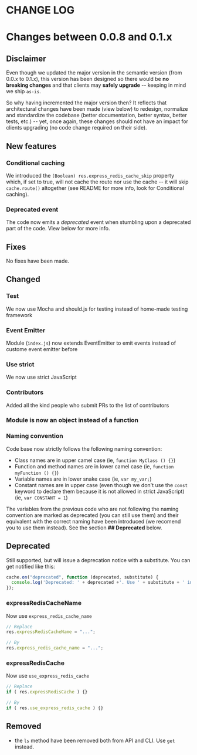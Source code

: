 CHANGE LOG
==========

# Changes between 0.0.8 and 0.1.x

## Disclaimer

Even though we updated the major version in the semantic version (from 0.0.x to 0.1.x), this version has been designed so there would be **no breaking changes** and that clients may **safely upgrade** -- keeping in mind we ship `as-is`.

So why having incremented the major version then? It reflects that architectural changes have been made (view below) to redesign, normalize and standardize the codebase (better documentation, better syntax, better tests, etc.) -- yet, once again, these changes should not have an impact for clients upgrading (no code change required on their side).

## New features

### Conditional caching

We introduced the `(Boolean) res.express_redis_cache_skip` property which, if set to true, will not cache the route nor use the cache -- it will skip `cache.route()` altogether (see README for more info, look for Conditional caching).

### Deprecated event

The code now emits a *deprecated* event when stumbling upon a deprecated part of the code. View below for more info.

## Fixes

No fixes have been made.

## Changed

### Test

We now use Mocha and should.js for testing instead of home-made testing framework

### Event Emitter

Module (`index.js`) now extends EventEmitter to emit events instead of custome event emitter before

### Use strict

We now use strict JavaScript

### Contributors

Added all the kind people who submit PRs to the list of contributors

### Module is now an object instead of a function

### Naming convention

Code base now strictly follows the following naming convention:

- Class names are in upper camel case (ie, `function MyClass () {}`)
- Function and method names are in lower camel case (ie, `function myFunction () {}`)
- Variable names are in lower snake case (ie, `var my_var;`)
- Constant names are in upper case (even though we don't use the `const` keyword to declare them because it is not allowed in strict JavaScript) (ie, `var CONSTANT = 1`)

The variables from the previous code who are not following the naming convention are marked as deprecated (you can still use them) and their equivalent with the correct naming have been introduced (we recomend you to use them instead). See the section **## Deprecated** below.

## Deprecated

Still supported, but will issue a deprecation notice with a substitute. You can get notified like this:

```js
cache.on("deprecated", function (deprecated, substitute) {
  console.log('Deprecated: ' + deprecated +'. Use ' + substitute + ' instead');
});
```

### expressRedisCacheName

Now use `express_redis_cache_name`

```js
// Replace
res.expressRedisCacheName = "...";

// By
res.express_redis_cache_name = "...";
```

### expressRedisCache

Now use `use_express_redis_cache`

```js
// Replace
if ( res.expressRedisCache ) {}

// By
if ( res.use_express_redis_cache ) {}
```

## Removed

- the `ls` method have been removed both from API and CLI. Use `get` instead.
